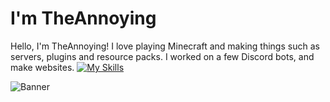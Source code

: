 # I'm TheAnnoying

Hello, I'm TheAnnoying! I love playing Minecraft and making things such as servers, plugins and resource packs. I worked on a few Discord bots, and make websites.
[![My Skills](https://skillicons.dev/icons?i=js,html,css,ps,tailwind,vscode)](https://theannoying.github.io)

![Banner](https://theannoying.github.io/assets/cutbanner.png)
